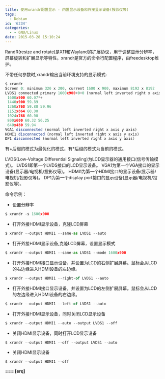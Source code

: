 ```yaml
---
title: 使用xrandr配置显示 - 内置显示设备和外接显示设备(投影仪等)
tags:
  - Debian
id: '6234'
categories:
  - - GNU/Linux
date: 2015-03-28 15:10:24
---
```



<!-- more -->
RandR(resize and rotate)是X11和Wayland的扩展协议，用于调整显示分辨率，屏幕旋转和扩展显示等特性。xrandr是官方的命令行配置程序，由freedesktop维护。

不带任何参数时,xrandr输出当前环境支持的显示模式:
```js
$ xrandr
Screen 0: minimum 320 x 200, current 1600 x 900, maximum 8192 x 8192
LVDS1 connected primary 1600x900+0+0 (normal left inverted right x axis y axis) 294mm x 166mm
 1600x900 60.07*+
 1440x900 59.89 
 1360x768 59.80 59.96 
 1152x864 60.00 
 1024x768 60.00 
 800x600 60.32 56.25 
 640x480 59.94 
VGA1 disconnected (normal left inverted right x axis y axis)
HDMI1 disconnected (normal left inverted right x axis y axis)
DP1 disconnected (normal left inverted right x axis y axis)
```
有+后缀的模式为最优化的模式，有*后缀的模式为当前的模式。

LVDS(Low-Voltage Differential Signaling)为LCD显示器的通用接口(信号传输模式)。
LVDS1即第一个LVDS接口的LCD显示设备。
VGA1为第一个VGA接口的显示设备(显示器/电视机/投影仪等)。
HDMI1为第一个HDMI接口的显示设备(显示器/电视机/投影仪等)。
DP1为第一个display port接口的显示设备(显示器/电视机/投影仪等)。

命令示例：

*   设置分辨率
```js
$ xrandr -s 1600x900
```
*   打开外接HDMI显示设备，克隆LCD屏幕
```js
$ xrandr --output HDMI1 --same-as LVDS1 --auto
```
*   打开外接HDMI显示设备,克隆LCD屏幕，设置显示模式
```js
$ xrandr --output HDMI1 --same-as LVDS1 --mode 1600x900
```
*   打开外接HDMI接口显示设备，并设置为LCD的右侧扩展屏幕。鼠标会从LCD的右边缘进入HDMI设备的左边缘。
```js
$ xrandr --output HDMI1 --right-of LVDS1 --auto
```
*   打开外接HDMI接口显示设备，并设置为LCD的左侧扩展屏幕。鼠标会从LCD的左边缘进入HDMI设备的右边缘。
```js
$ xrandr --output HDMI1 --left-of LVDS1 --auto
```
*   打开外接HDMI显示设备，同时关闭LCD显示设备
```js
$ xrandr --output HDMI1 --auto --output LVDS1 --off
```
*   关闭HDMI显示设备，同时打开LCD显示设备
```js
$ xrandr --output HDMI1 --off --output LVDS1 --auto
```
*   关闭HDMI显示设备
```js
$ xrandr --output HDMI1 --off
```

**\===
\[erq\]**